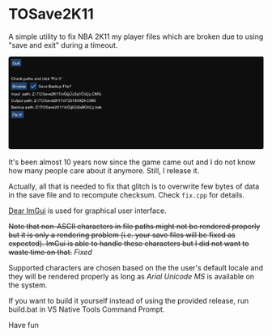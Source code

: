 # TOSave2K11
A simple utility to fix NBA 2K11 my player files which are broken due to using "save and exit" during a timeout.

![Screenshot](screenshot.png)

It's been almost 10 years now since the game came out and I do not know how many people care about it anymore. Still, I release it.

Actually, all that is needed to fix that glitch is to overwrite few bytes of data in the save file and to recompute checksum. Check `fix.cpp` for details.

[Dear ImGui](https://github.com/ocornut/imgui) is used for graphical user interface. 

~~Note that non-ASCII characters in file paths might not be rendered properly but it is only a rendering problem (i.e. your save files will be fixed as expected). ImGui is able to handle these characters but I did not want to waste time on that.~~ *Fixed* 

Supported characters are chosen based on the the user's default locale and they will be rendered properly as long as *Arial Unicode MS* is available on the system.

If you want to build it yourself instead of using the provided release, run build.bat in VS Native Tools Command Prompt.

Have fun
